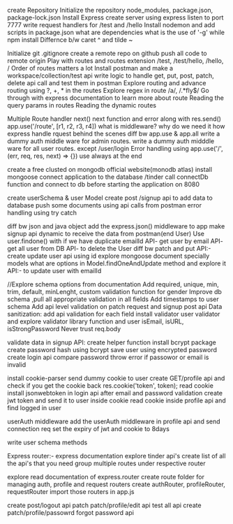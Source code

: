 create Repository
Initialize the repository
node_modules, package.json, package-lock.json
Install Express
create server using express
listen to port 7777
write request handlers for /test and /hello
Install nodemon and add scripts in package.json
what are dependencies
what is the use of '-g' while npm install
Differnce b/w caret ^ and tilde ~

Initialize git
.gitignore
create a remote repo on github
push all code to remote origin
Play with routes and routes extension /test, /test/hello, /hello, /
Order of routes matters a lot
Install postman and make a workspace/collection/test api
write logic to handle get, put, post, patch, delete api call and test them in postman
Explore routing and advance routing using ?, +, * in the routes
Explore regex in route /a/, /.*fly$/
Go through with express documentation to learn more about route
Reading the query params in routes
Reading the dynamic routes

Multiple Route handler
next()
next function and error along with res.send()
app.use('/route', [r1, r2, r3, r4])
what is middleware? why do we need it
how express handle rquest behind the scenes
diff bw app.use & app.all
write a dummy auth middle ware for admin routes.
write a dummy auth midddle ware for all user routes. except /user/login
Error handling using app.use('/', (err, req, res, next) => {}) use always at the end

create a free clusted on mongodb official website(monodb atlas)
install mongoose
connect application to the database <connectionURl>/tinder
call connectDb function and connect to db before starting the application on 8080

create userSchema & user Model
create post /signup api to add data to database
push some documents using api calls from postman
error handling using try catch

diff bw json and java object
add the express.json() middleware to app
make signup api dynamic to receive the data from postman(end User)
Use user.findone() with if we have duplicate emailId 
API- get user by email
API- get all user from DB
API- to delete the User
diff bw patch and put
API:- create update user api using id
explore mongoose document specially models
what are options in Model.findOneAndUpdate method and explore it
API:- to update user with emailId

//Explore schema options from documentation
Add required, unique, min, trim, default, minLenght, custom validation function for gender
Improve db schema ,pull all appropriate validation in all fields
Add timestamps to user schema
Add api level validation on patch request and signup post api
Data sanitization: add api validation for each field
install validator
user validator and explore validator library function and user isEmail, isURL, isStrongPassword
Never trust req.body

validate data in signup API: create helper function
install bcrypt package
create password hash using bcrypt
save user using encrypted password
create login api
compare password throw error if passowor or email is invalid

install cookie-parser
send dummy cookie to user
create GET/profile api and check if you get the cookie back res.cookie('token', token);
read cookie
install jsonwebtoken
in login api after email and password validation create jwt token and send it to user inside cookie
read cookie inside profile api and find logged in user

userAuth middleware
add the userAuth middleware in profile api and send connection req
set the expiry of jwt and cookie to 8days

write user schema methods

Express router:- express documentation
explore tinder api's
create list of all the api's that you need
group multiple routes under respective router

explore read documentation of express.router
create route folder for managing auth, profile and request routers
create authRouter, profileRouter, requestRouter
import those routers in app.js

create post/logout api
patch patch/profile/edit api
test all api 
create patch/profile/passowrd forgot password api